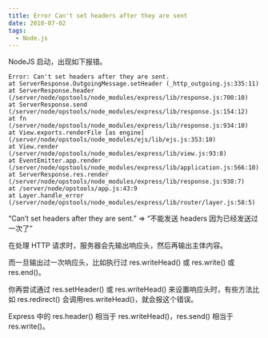```yaml
---
title: Error Can't set headers after they are sent
date: 2010-07-02
tags: 
  - Node.js
---
```


NodeJS 启动，出现如下报错。

```
Error: Can't set headers after they are sent.
at ServerResponse.OutgoingMessage.setHeader (_http_outgoing.js:335:11)
at ServerResponse.header (/server/node/opstools/node_modules/express/lib/response.js:700:10)
at ServerResponse.send (/server/node/opstools/node_modules/express/lib/response.js:154:12)
at fn (/server/node/opstools/node_modules/express/lib/response.js:934:10)
at View.exports.renderFile [as engine] (/server/node/opstools/node_modules/ejs/lib/ejs.js:353:10)
at View.render (/server/node/opstools/node_modules/express/lib/view.js:93:8)
at EventEmitter.app.render (/server/node/opstools/node_modules/express/lib/application.js:566:10)
at ServerResponse.res.render (/server/node/opstools/node_modules/express/lib/response.js:938:7)
at /server/node/opstools/app.js:43:9
at Layer.handle_error (/server/node/opstools/node_modules/express/lib/router/layer.js:58:5)
```

<!--more-->

“Can’t set headers after they are sent.” => “不能发送 headers 因为已经发送过一次了”

在处理 HTTP 请求时，服务器会先输出响应头，然后再输出主体内容。

而一旦输出过一次响应头，比如执行过 res.writeHead() 或 res.write() 或 res.end()。

你再尝试通过 res.setHeader() 或 res.writeHead() 来设置响应头时，有些方法比如 res.redirect() 会调用res.writeHead()，就会报这个错误。

Express 中的 res.header() 相当于 res.writeHead()，res.send() 相当于 res.write()。
